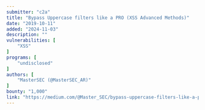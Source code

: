 ```yaml
---
submitter: "c2a"
title: "Bypass Uppercase filters like a PRO (XSS Advanced Methods)"
date: "2019-10-11"
added: "2024-11-03"
description: ""
vulnerabilities: [
    "XSS"
]
programs: [
    "undisclosed"
]
authors: [
    "MasterSEC (@MasterSEC_AR)"
]
bounty: "1,000"
link: "https://medium.com/@Master_SEC/bypass-uppercase-filters-like-a-pro-xss-advanced-methods-daf7a82673ce"
---
```




